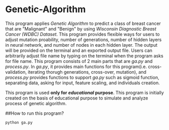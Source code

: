 # Genetic-Algorithm
  This program applies *Genetic Algorithm* to predict a class of breast cancer that are "Malignant" and "Benign" by using *Wisconsin Diagnostic Breast Cancer (WDBC) Dataset*. 
  This program provides flexible ways for users to adjust mutation proability, number of generations, number of hidden layers in neural network, and number of nodes in each hidden layer. 
  The output will be provided on the terminal and an exported output file. Users can arbitrarily adjust file name by typing on the terminal when the program asks for file name. 
  This program consists of 2 main parts that are *ga.py* and *process.py*.
  In *ga.py*, it provides main functions for this program(i.e. cross-validation, iterating thorugh generations, cross-over, mutation), 
  and *process.py* provides functions to support *ga.py* such as sigmoid function, separating data, asking for input, feature scaling, and individuals creation. 
  
  This program is used **only for _educational_ purpose**. This program is initially created on the basis of educational purpose to simulate and analyze process of genetic algorithm. 
  
 ##How to run this program?
  ```
  python ga.py
  ```
 
  
